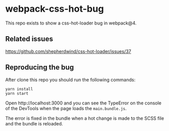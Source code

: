 # webpack-css-hot-bug

This repo exists to show a css-hot-loader bug in webpack@4.

## Related issues

https://github.com/shepherdwind/css-hot-loader/issues/37

## Reproducing the bug
After clone this repo you should run the following commands:

    yarn install
    yarn start

Open http://localhost:3000 and you can see the TypeError on the console of the DevTools when the page loads the `main.bundle.js`.

The error is fixed in the bundle when a hot change is made to the SCSS file and the bundle is reloaded.
